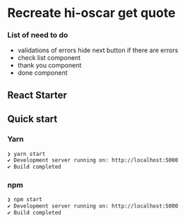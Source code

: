# Recreate hi-oscar get quote
### List of need to do
  - validations of errors hide next button if there are errors
  - check list component
  - thank you component
  - done component

## React Starter
## Quick start
### Yarn

```bash 
❯ yarn start
✔ Development server running on: http://localhost:5000
✔ Build completed
```

### npm
````bash
❯ npm start
✔ Development server running on: http://localhost:5000
✔ Build completed
````
